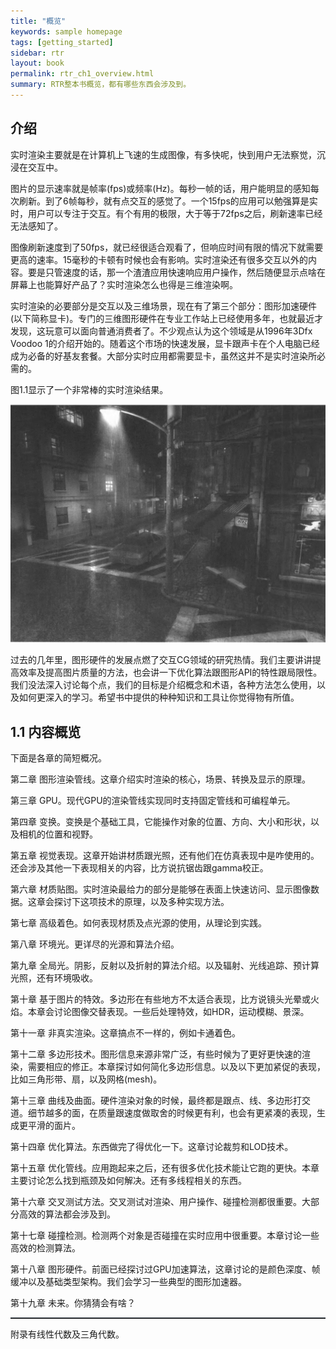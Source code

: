 ```yaml
---
title: "概览"
keywords: sample homepage
tags: [getting_started]
sidebar: rtr
layout: book
permalink: rtr_ch1_overview.html
summary: RTR整本书概览，都有哪些东西会涉及到。
---
```


## 介绍


实时渲染主要就是在计算机上飞速的生成图像，有多快呢，快到用户无法察觉，沉浸在交互中。

图片的显示速率就是帧率(fps)或频率(Hz)。每秒一帧的话，用户能明显的感知每次刷新。到了6帧每秒，就有点交互的感觉了。一个15fps的应用可以勉强算是实时，用户可以专注于交互。有个有用的极限，大于等于72fps之后，刷新速率已经无法感知了。

图像刷新速度到了50fps，就已经很适合观看了，但响应时间有限的情况下就需要更高的速率。15毫秒的卡顿有时候也会有影响。实时渲染还有很多交互以外的内容。要是只管速度的话，那一个渣渣应用快速响应用户操作，然后随便显示点啥在屏幕上也能算好产品了？实时渲染怎么也得是三维渲染啊。

实时渲染的必要部分是交互以及三维场景，现在有了第三个部分：图形加速硬件(以下简称显卡)。专门的三维图形硬件在专业工作站上已经使用多年，也就最近才发现，这玩意可以面向普通消费者了。不少观点认为这个领域是从1996年3Dfx Voodoo 1的介绍开始的。随着这个市场的快速发展，显卡跟声卡在个人电脑已经成为必备的好基友套餐。大部分实时应用都需要显卡，虽然这并不是实时渲染所必需的。

图1.1显示了一个非常棒的实时渲染结果。

![图1.1](/images/figure1_1.png)

过去的几年里，图形硬件的发展点燃了交互CG领域的研究热情。我们主要讲讲提高效率及提高图片质量的方法，也会讲一下优化算法跟图形API的特性跟局限性。我们没法深入讨论每个点，我们的目标是介绍概念和术语，各种方法怎么使用，以及如何更深入的学习。希望书中提供的种种知识和工具让你觉得物有所值。

## 1.1 内容概览
下面是各章的简短概况。

第二章 图形渲染管线。这章介绍实时渲染的核心，场景、转换及显示的原理。

第三章 GPU。现代GPU的渲染管线实现同时支持固定管线和可编程单元。

第四章 变换。变换是个基础工具，它能操作对象的位置、方向、大小和形状，以及相机的位置和视野。

第五章 视觉表现。这章开始讲材质跟光照，还有他们在仿真表现中是咋使用的。还会涉及其他一下表现相关的内容，比方说抗锯齿跟gamma校正。

第六章 材质贴图。实时渲染最给力的部分是能够在表面上快速访问、显示图像数据。这章会探讨下这项技术的原理，以及多种实现方法。

第七章 高级着色。如何表现材质及点光源的使用，从理论到实践。

第八章 环境光。更详尽的光源和算法介绍。

第九章 全局光。阴影，反射以及折射的算法介绍。以及辐射、光线追踪、预计算光照，还有环境吸收。

第十章 基于图片的特效。多边形在有些地方不太适合表现，比方说镜头光晕或火焰。本章会讨论图像交替表现。一些后处理特效，如HDR，运动模糊、景深。

第十一章 非真实渲染。这章搞点不一样的，例如卡通着色。

第十二章 多边形技术。图形信息来源非常广泛，有些时候为了更好更快速的渲染，需要相应的修正。本章探讨如何简化多边形信息。以及以下更加紧促的表现，比如三角形带、扇，以及网格(mesh)。

第十三章 曲线及曲面。硬件渲染对象的时候，最终都是跟点、线、多边形打交道。细节越多的面，在质量跟速度做取舍的时候更有利，也会有更紧凑的表现，生成更平滑的面片。

第十四章 优化算法。东西做完了得优化一下。这章讨论裁剪和LOD技术。

第十五章 优化管线。应用跑起来之后，还有很多优化技术能让它跑的更快。本章主要讨论怎么找到瓶颈及如何解决。还有多线程相关的东西。

第十六章 交叉测试方法。交叉测试对渲染、用户操作、碰撞检测都很重要。大部分高效的算法都会涉及到。

第十七章 碰撞检测。检测两个对象是否碰撞在实时应用中很重要。本章讨论一些高效的检测算法。

第十八章 图形硬件。前面已经探讨过GPU加速算法，这章讨论的是颜色深度、帧缓冲以及基础类型架构。我们会学习一些典型的图形加速器。

第十九章 未来。你猜猜会有啥？

<hr style="border-top:1px solid #28323C;"/>
附录有线性代数及三角代数。
